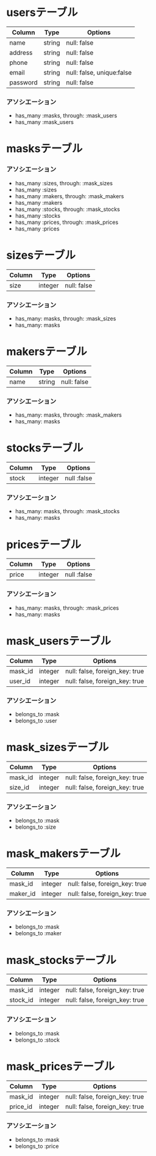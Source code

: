 # usersテーブル
|Column|Type|Options|
|------|----|-------|
|name|string|null: false|
|address|string|null: false|
|phone|string|null: false|
|email|string|null: false, unique:false|
|password|string|null: false|
### アソシエーション
- has_many :masks, through: :mask_users
- has_many :mask_users


# masksテーブル
### アソシエーション
- has_many :sizes, through: :mask_sizes
- has_many :sizes
- has_many :makers, through: :mask_makers
- has_many :makers
- has_many :stocks, through: :mask_stocks
- has_many :stocks
- has_many :prices, through: :mask_prices
- has_many :prices 


# sizesテーブル
|Column|Type|Options|
|------|----|-------|
|size|integer|null: false|
### アソシエーション
- has_many: masks, through: :mask_sizes
- has_many: masks


# makersテーブル
|Column|Type|Options|
|------|----|-------|
|name|string|null: false|
### アソシエーション
- has_many: masks, through: :mask_makers
- has_many: masks


# stocksテーブル
|Column|Type|Options|
|------|----|-------|
|stock|integer|null :false|
### アソシエーション
- has_many: masks, through: :mask_stocks
- has_many: masks


# pricesテーブル
|Column|Type|Options|
|------|----|-------|
|price|integer|null :false|
### アソシエーション
- has_many: masks, through: :mask_prices
- has_many: masks


# mask_usersテーブル
|Column|Type|Options|
|------|----|-------|
|mask_id|integer|null: false, foreign_key: true|
|user_id|integer|null: false, foreign_key: true|
### アソシエーション
- belongs_to :mask
- belongs_to :user


# mask_sizesテーブル
|Column|Type|Options|
|------|----|-------|
|mask_id|integer|null: false, foreign_key: true|
|size_id|integer|null: false, foreign_key: true|
### アソシエーション
- belongs_to :mask
- belongs_to :size


# mask_makersテーブル
|Column|Type|Options|
|------|----|-------|
|mask_id|integer|null: false, foreign_key: true|
|maker_id|integer|null: false, foreign_key: true|
### アソシエーション
- belongs_to :mask
- belongs_to :maker


# mask_stocksテーブル
|Column|Type|Options|
|------|----|-------|
|mask_id|integer|null: false, foreign_key: true|
|stock_id|integer|null: false, foreign_key: true|
### アソシエーション
- belongs_to :mask
- belongs_to :stock


# mask_pricesテーブル
|Column|Type|Options|
|------|----|-------|
|mask_id|integer|null: false, foreign_key: true|
|price_id|integer|null: false, foreign_key: true|
### アソシエーション
- belongs_to :mask
- belongs_to :price